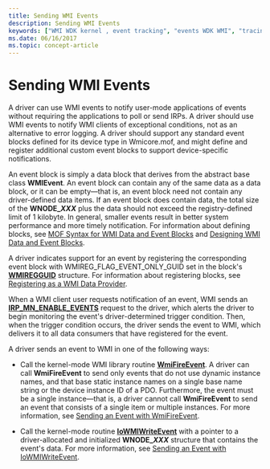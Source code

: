 ```yaml
---
title: Sending WMI Events
description: Sending WMI Events
keywords: ["WMI WDK kernel , event tracking", "events WDK WMI", "tracing WDK WMI", "sending WMI events", "event blocks WDK WMI", "notifications WDK WMI", "dynamic instance names WDK WMI"]
ms.date: 06/16/2017
ms.topic: concept-article
---
```


# Sending WMI Events





A driver can use WMI events to notify user-mode applications of events without requiring the applications to poll or send IRPs. A driver should use WMI events to notify WMI clients of exceptional conditions, not as an alternative to error logging. A driver should support any standard event blocks defined for its device type in Wmicore.mof, and might define and register additional custom event blocks to support device-specific notifications.

An event block is simply a data block that derives from the abstract base class **WMIEvent**. An event block can contain any of the same data as a data block, or it can be empty—that is, an event block need not contain any driver-defined data items. If an event block does contain data, the total size of the **WNODE\_*XXX*** plus the data should not exceed the registry-defined limit of 1 kilobyte. In general, smaller events result in better system performance and more timely notification. For information about defining blocks, see [MOF Syntax for WMI Data and Event Blocks](mof-syntax-for-wmi-data-and-event-blocks.md) and [Designing WMI Data and Event Blocks](designing-wmi-data-and-event-blocks.md).

A driver indicates support for an event by registering the corresponding event block with WMIREG\_FLAG\_EVENT\_ONLY\_GUID set in the block's [**WMIREGGUID**](/windows-hardware/drivers/ddi/wmistr/ns-wmistr-wmiregguidw) structure. For information about registering blocks, see [Registering as a WMI Data Provider](registering-as-a-wmi-data-provider.md).

When a WMI client user requests notification of an event, WMI sends an [**IRP\_MN\_ENABLE\_EVENTS**](./irp-mn-enable-events.md) request to the driver, which alerts the driver to begin monitoring the event's driver-determined trigger condition. Then, when the trigger condition occurs, the driver sends the event to WMI, which delivers it to all data consumers that have registered for the event.

A driver sends an event to WMI in one of the following ways:

- Call the kernel-mode WMI library routine [**WmiFireEvent**](/windows-hardware/drivers/ddi/wmilib/nf-wmilib-wmifireevent). A driver can call **WmiFireEvent** to send only events that do not use dynamic instance names, and that base static instance names on a single base name string or the device instance ID of a PDO. Furthermore, the event must be a single instance—that is, a driver cannot call **WmiFireEvent** to send an event that consists of a single item or multiple instances. For more information, see [Sending an Event with WmiFireEvent](sending-an-event-with-wmifireevent.md).

- Call the kernel-mode routine [**IoWMIWriteEvent**](/windows-hardware/drivers/ddi/wdm/nf-wdm-iowmiwriteevent) with a pointer to a driver-allocated and initialized **WNODE\_*XXX*** structure that contains the event's data. For more information, see [Sending an Event with IoWMIWriteEvent](sending-an-event-with-iowmiwriteevent.md).

 

